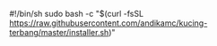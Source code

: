 #!/bin/sh
sudo bash -c "$(curl -fsSL https://raw.githubusercontent.com/andikamc/kucing-terbang/master/installer.sh)"